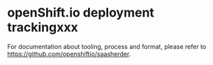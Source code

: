 # openShift.io deployment trackingxxx

For documentation about tooling, process and format, please refer to https://github.com/openshiftio/saasherder.
